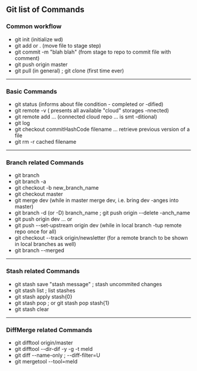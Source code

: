 ## Git list of Commands

### Common workflow
- git init  (initialize wd)
- git add <file name> or . (move file to stage step)
- git commit -m "blah blah" (from stage to repo to commit file with comment)
- git push origin master
- git pull (in general) ; git clone (first time ever)

___
### Basic Commands
- git status (informs about file condition - completed or -dified)
- git remote -v ( presents all available "cloud" storages -nnected)
- git remote add ... (connected cloud repo ... is smt -ditional)
- git log <br>
- git checkout commitHashCode filename ... retrieve previous version of a file
- git rm -r cached filename

___
### Branch related Commands
- git branch
- git branch -a
- git checkout -b new_branch_name
- git checkout master
- git merge dev (while in master merge dev, i.e. bring dev -anges into master)
- git branch -d (or -D) branch_name ; git push origin --delete -anch_name
- git push origin dev ... or
- git push --set-upstream origin dev (while in local branch -tup remote repo once for all)
- git checkout --track origin/newsletter (for a remote branch to be shown in local branches as well)
- git branch --merged

___
### Stash related Commands
- git stash save "stash message" ; stash uncommited changes
- git stash list ; list stashes
- git stash apply stash{0}
- git stash pop ; or git stash pop stash{1}
- git stash clear

___
### DiffMerge related Commands
- git difftool origin/master
- git difftool --dir-dif -y -g -t meld
- git diff --name-only ; --diff-filter=U
- git mergetool --tool=meld

